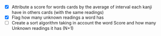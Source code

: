 - [x] Attribute a score for words cards by the average of interval each kanji have in others cards (with the same readings)
- [x] Flag how many unknown readings a word has
- [ ] Create a sort algorithm taking in account the word Score and how many Unknown readings it has (N+1)